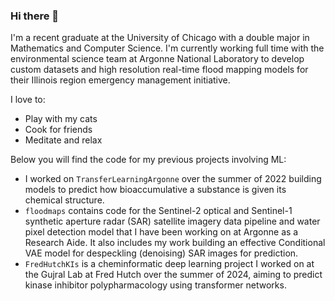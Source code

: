 ### Hi there 👋

I'm a recent graduate at the University of Chicago with a double major in Mathematics and Computer Science. I'm currently working full time with the environmental science team at Argonne National Laboratory to develop custom datasets and high resolution real-time flood mapping models for their Illinois region emergency management initiative.

I love to:
- Play with my cats
- Cook for friends
- Meditate and relax

Below you will find the code for my previous projects involving ML:
* I worked on `TransferLearningArgonne` over the summer of 2022 building models to predict how bioaccumulative a substance is given its chemical structure.
* `floodmaps` contains code for the Sentinel-2 optical and Sentinel-1 synthetic aperture radar (SAR) satellite imagery data pipeline and water pixel detection model that I have been working on at Argonne as a Research Aide. It also includes my work building an effective Conditional VAE model for despeckling (denoising) SAR images for prediction.
* `FredHutchKIs` is a cheminformatic deep learning project I worked on at the Gujral Lab at Fred Hutch over the summer of 2024, aiming to predict kinase inhibitor polypharmacology using transformer networks.
<!--
**davdma/davdma** is a ✨ _special_ ✨ repository because its `README.md` (this file) appears on your GitHub profile.

Here are some ideas to get you started:

- 🔭 I’m currently working on ...
- 🌱 I’m currently learning ...
- 👯 I’m looking to collaborate on ...
- 🤔 I’m looking for help with ...
- 💬 Ask me about ...
- 📫 How to reach me: ...
- 😄 Pronouns: ...
- ⚡ Fun fact: ...
-->
